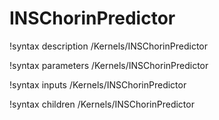 # INSChorinPredictor

!syntax description /Kernels/INSChorinPredictor

!syntax parameters /Kernels/INSChorinPredictor

!syntax inputs /Kernels/INSChorinPredictor

!syntax children /Kernels/INSChorinPredictor
